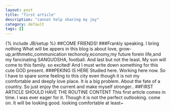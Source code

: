 ```yaml
---
layout: post
title: "first article"
description: "cannot help sharing my joy"
category: default
tags: []
---
```

{% include JB/setup %}
##COME FRIENDS!
###Frankly speaking. I bring nothing
What will be appers in this blog is about love, grow-up,arithmetic,communication techonoly,economy,my future forein life,and my fancinating SANGUOSHA, football.
And last but not the least. My son will come to this family. so excited! And I must write down something for this cute GOD present.
###PEKING IS HERE
Studied here. Working here now. So I have to spare some feeling to this city even though it is not my comfortable and deeply love place. It is a big problem. About the fate of a country. So just enjoy the current and make myself stronger..
##FIRST ARTICLE SHOULD HAVE THE ROUTINE CONTENT
This first article comes in time. I was ever eager for it. Though it is not the perfect outlooking. come on. It will be looking good. looking comfortable at least~
